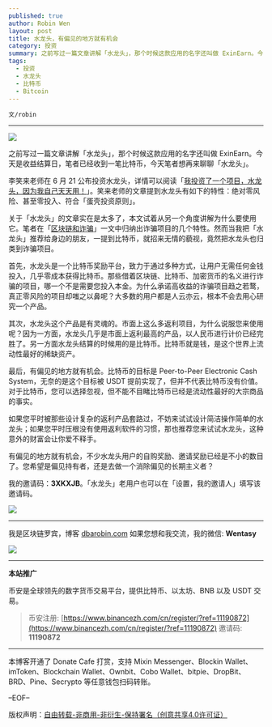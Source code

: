 ```yaml
---
published: true
author: Robin Wen
layout: post
title: 水龙头，有偏见的地方就有机会
category: 投资
summary: 之前写过一篇文章讲解「水龙头」，那个时候这款应用的名字还叫做 ExinEarn。今天是收益结算日，笔者已经收到一笔比特币，今天笔者想再来聊聊「水龙头」。如果您平时被那些设计复杂的返利产品套路过，不妨来试试设计简洁操作简单的水龙头；如果您平时压根没有使用返利软件的习惯，那也推荐您来试试水龙头，这种意外的财富会让你爱不释手。有偏见的地方就有机会，不少水龙头用户的自购奖励、邀请奖励已经是不小的数目了。您希望是偏见持有者，还是去做一个消除偏见的长期主义者？
tags:
  - 投资
  - 水龙头
  - 比特币
  - Bitcoin
---
```


`文/robin`

***

![](https://cdn.dbarobin.com/er97sjm.png)

之前写过一篇文章讲解「水龙头」，那个时候这款应用的名字还叫做 ExinEarn。今天是收益结算日，笔者已经收到一笔比特币，今天笔者想再来聊聊「水龙头」。

李笑来老师在 6 月 21 公布投资水龙头，详情可以阅读「[我投资了一个项目，水龙头，因为我自己天天用！](https://mp.weixin.qq.com/s/me6r9IrI9ndtyYepErJ7pA)」。笑来老师的文章提到水龙头有如下的特性：绝对零风险、甚至零投入、符合「蛋壳投资原则」。

关于「水龙头」的文章实在是太多了，本文试着从另一个角度讲解为什么要使用它。笔者在「[区块链和诈骗](https://dbarobin.com/2020/07/18/fraudster/)」一文中归纳出诈骗项目的几个特性。然而当我把「水龙头」推荐给身边的朋友，一提到比特币，就招来无情的藐视，竟然把水龙头也归类到诈骗项目。

首先，水龙头是一个比特币奖励平台，致力于通过多种方式，让用户无需任何金钱投入，几乎零成本获得比特币。那些借着区块链、比特币、加密货币的名义进行诈骗的项目，哪一个不是需要您投入本金。为什么承诺高收益的诈骗项目趋之若鹜，真正零风险的项目却嗤之以鼻呢？大多数的用户都是人云亦云，根本不会去用心研究一个产品。

其次，水龙头这个产品是有灵魂的。市面上这么多返利项目，为什么说服您来使用呢？因为一方面，水龙头几乎是市面上返利最高的产品，以人民币进行计价已经完胜了。另一方面水龙头结算的时候用的是比特币。比特币就是钱，是这个世界上流动性最好的稀缺资产。

最后，有偏见的地方就有机会。比特币的目标是 Peer-to-Peer Electronic Cash System，无奈的是这个目标被 USDT 提前实现了，但并不代表比特币没有价值。对于比特币，您可以选择忽视，但不能不目睹比特币已经是流动性最好的大宗商品的事实。

如果您平时被那些设计复杂的返利产品套路过，不妨来试试设计简洁操作简单的水龙头；如果您平时压根没有使用返利软件的习惯，那也推荐您来试试水龙头，这种意外的财富会让你爱不释手。

有偏见的地方就有机会，不少水龙头用户的自购奖励、邀请奖励已经是不小的数目了。您希望是偏见持有者，还是去做一个消除偏见的长期主义者？

我的邀请码：**3XKXJB**。「水龙头」老用户也可以在「设置，我的邀请人」填写该邀请码。​

![](https://cdn.dbarobin.com/kwdjijt.png)

***

我是区块链罗宾，博客 [dbarobin.com](https://dbarobin.com/)
如果您想和我交流，我的微信: **Wentasy**

![](https://cdn.dbarobin.com/v4yywe2.png)

***

**本站推广**

币安是全球领先的数字货币交易平台，提供比特币、以太坊、BNB 以及 USDT 交易。

> 币安注册: [https://www.binancezh.com/cn/register/?ref=11190872](https://www.binancezh.com/cn/register/?ref=11190872)
> 邀请码: **11190872**

***

本博客开通了 Donate Cafe 打赏，支持 Mixin Messenger、Blockin Wallet、imToken、Blockchain Wallet、Ownbit、Cobo Wallet、bitpie、DropBit、BRD、Pine、Secrypto 等任意钱包扫码转账。

<center>
    <div class="--donate-button"
         data-button-id="f8b9df0d-af9a-460d-8258-d3f435445075"
    ></div>
</center>

–EOF–

版权声明：[自由转载-非商用-非衍生-保持署名（创意共享4.0许可证）](http://creativecommons.org/licenses/by-nc-nd/4.0/deed.zh)